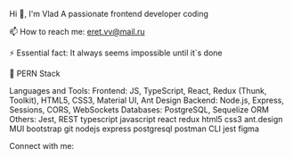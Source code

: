Hi 👋, I'm Vlad
A passionate frontend developer
coding


📫 How to reach me: eret.vv@mail.ru

⚡ Essential fact: It always seems impossible until it`s done

🤖 PERN Stack

Languages and Tools:
Frontend: JS, TypeScript, React, Redux (Thunk, Toolkit), HTML5, CSS3, Material UI, Ant Design
Backend: Node.js, Express, Sessions, CORS, WebSockets
Databases: PostgreSQL, Sequelize ORM
Others: Jest, REST
typescript javascript react redux html5 css3 ant.design MUI bootstrap git nodejs express postgresql postman CLI jest figma

Connect with me:
